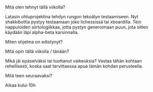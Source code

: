 Mitä olen tehnyt tällä viikolla?

Latasin ohtuprojektina tehdyn rungon tekoälyn testaamiseen. Nyt shakkibottia pystyy testaamaan joko lichessissä tai xboardilla. Tein nappuloiden siirtologiikkaa, jotta pystyn generoimaan puun, jota sitten käydään läpi alpha-beta karsinnalla.

Miten ohjelma on edistynyt?


Mitä opin tällä viikolla / tänään?


Mikä jäi epäselväksi tai tuottanut vaikeuksia? Vastaa tähän kohtaan rehellisesti, koska saat tarvittaessa apua tämän kohdan perusteella.


Mitä teen seuraavaksi?

Aikaa kului 10h

